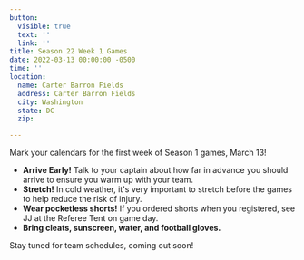 ```yaml
---
button:
  visible: true
  text: ''
  link: ''
title: Season 22 Week 1 Games
date: 2022-03-13 00:00:00 -0500
time: ''
location:
  name: Carter Barron Fields
  address: Carter Barron Fields
  city: Washington
  state: DC
  zip: 

---
```

Mark your calendars for the first week of Season 1 games, March 13!  

* **Arrive Early!** Talk to your captain about how far in advance you should arrive to ensure you  warm up with your team.
* **Stretch!** In cold weather, it's very important to stretch before the games to help reduce the risk of injury. 
* **Wear pocketless shorts!** If you ordered shorts when you registered, see JJ at the Referee Tent on game day.
* **Bring cleats, sunscreen, water, and football gloves.**

Stay tuned for team schedules, coming out soon!